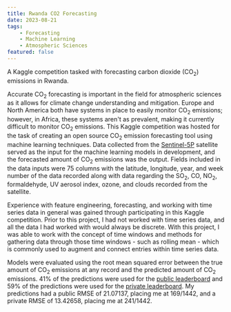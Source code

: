 ```yaml
---
title: Rwanda CO2 Forecasting
date: 2023-08-21
tags:
    - Forecasting
    - Machine Learning
    - Atmospheric Sciences
featured: false
---
```


A Kaggle competition tasked with forecasting carbon dioxide (CO<sub>2</sub>) emissions in Rwanda.

<!--more-->

Accurate CO<sub>2</sub> forecasting is important in the field for atmospheric sciences as it allows for climate change understanding and mitigation. Europe and North America both have systems in place to easily monitor CO<sub>2</sub> emissions; however, in Africa, these systems aren't as prevalent, making it currently difficult to monitor CO<sub>2</sub> emissions. This Kaggle competition was hosted for the task of creating an open source CO<sub>2</sub> emission forecasting tool using machine learning techniques. Data collected from the [Sentinel-5P](https://sentinels.copernicus.eu/web/sentinel/missions/sentinel-5p) satellite served as the input for the machine learning models in development, and the forecasted amount of CO<sub>2</sub> emissions was the output. Fields included in the data inputs were 75 columns with the latitude, longitude, year, and week number of the data recorded along with data regarding the SO<sub>2</sub>, CO, NO<sub>2</sub>, formaldehyde, UV aerosol index, ozone, and clouds recorded from the satellite.

Experience with feature engineering, forecasting, and working with time series data in general was gained through participating in this Kaggle competition. Prior to this project, I had not worked with time series data, and all the data I had worked with would always be discrete. With this project, I was able to work with the concept of time windows and methods for gathering data through those time windows - such as rolling mean - which is commonly used to augment and connect entries within time series data.

Models were evaluated using the root mean squared error between the true amount of CO<sub>2</sub> emissions at any record and the predicted amount of CO<sub>2</sub> emissions. 41% of the predictions were used for the [public leaderboard](https://www.kaggle.com/competitions/playground-series-s3e20/leaderboard?tab=public) and 59% of the predictions were used for the [private leaderboard](https://www.kaggle.com/competitions/playground-series-s3e20/leaderboard?). My predictions had a public RMSE of 21.07137, placing me at 169/1442, and a private RMSE of 13.42658, placing me at 241/1442.
